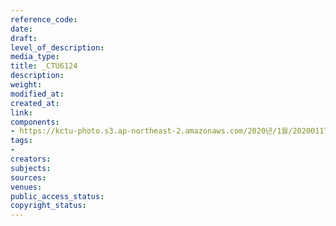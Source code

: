 ```yaml
---
reference_code: 
date: 
draft: 
level_of_description: 
media_type: 
title: _CTU6124
description: 
weight: 
modified_at: 
created_at: 
link: 
components:
- https://kctu-photo.s3.ap-northeast-2.amazonaws.com/2020년/1월/20200117_경마기수+문중원+열사+문재해결+촉구+오체투지+1일차/_CTU6124.jpg
tags:
- 
creators: 
subjects: 
sources: 
venues: 
public_access_status: 
copyright_status: 
---
```


